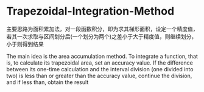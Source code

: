 # Trapezoidal-Integration-Method

主要思路为面积累加法，对一段函数积分，即为求其梯形面积，设定一个精度值，若其一次求取与区间划分后(一个划分为两个)之差小于大于精度值，则继续划分，小于则得到结果

The main idea is the area accumulation method. To integrate a function, that is, to calculate its trapezoidal area, set an accuracy value. If the difference between its one-time calculation and the interval division (one divided into two) is less than or greater than the accuracy value, continue the division, and if less than, obtain the result
